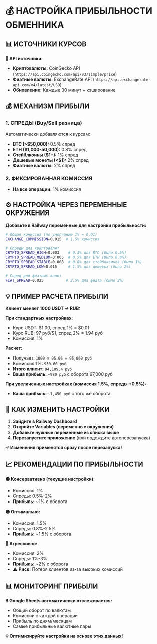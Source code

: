 # 💰 НАСТРОЙКА ПРИБЫЛЬНОСТИ ОБМЕННИКА

## 📊 ИСТОЧНИКИ КУРСОВ

**🔗 API источники:**
- **Криптовалюты:** CoinGecko API (`https://api.coingecko.com/api/v3/simple/price`)
- **Фиатные валюты:** ExchangeRate API (`https://api.exchangerate-api.com/v4/latest/USD`)
- **Обновление:** Каждые 30 минут + кэширование

## 💰 МЕХАНИЗМ ПРИБЫЛИ

### 1. **СПРЕДЫ (Buy/Sell разница)**
Автоматически добавляются к курсам:

- **BTC (>$50,000):** 0.5% спред  
- **ETH ($1,000-50,000):** 0.8% спред
- **Стейблкоины ($1+):** 1% спред  
- **Дешевые монеты (<$1):** 2% спред
- **Фиатные валюты:** 2% спред

### 2. **ФИКСИРОВАННАЯ КОМИССИЯ**
- **На все операции:** 1% комиссия

## ⚙️ НАСТРОЙКА ЧЕРЕЗ ПЕРЕМЕННЫЕ ОКРУЖЕНИЯ

**Добавьте в Railway переменные для настройки прибыльности:**

```bash
# Общая комиссия (по умолчанию 1% = 0.01)
EXCHANGE_COMMISSION=0.015  # 1.5% комиссия

# Спреды для криптовалют
CRYPTO_SPREAD_HIGH=0.003    # 0.3% для BTC (было 0.5%)
CRYPTO_SPREAD_MEDIUM=0.005  # 0.5% для ETH (было 0.8%)  
CRYPTO_SPREAD_STABLE=0.008  # 0.8% для стейблкоинов (было 1%)
CRYPTO_SPREAD_LOW=0.015     # 1.5% для дешевых (было 2%)

# Спред для фиатных валют
FIAT_SPREAD=0.025          # 2.5% для фиата (было 2%)
```

## 💡 ПРИМЕР РАСЧЕТА ПРИБЫЛИ

**Клиент меняет 1000 USDT → RUB:**

**При стандартных настройках:**
- Курс USDT: $1.00, спред 1% = $0.01
- Курс RUB: 97 руб/$1, спред 2% = 1.94 руб  
- Комиссия: 1%

**Расчет:**
- Получает: `1000 × 95.06 = 95,060 руб`
- Комиссия 1%: `950.60 руб`
- **Итого клиент:** `94,109.4 руб`
- **Ваша прибыль:** `~980 руб` с оборота 97,000 руб

**При увеличенных настройках (комиссия 1.5%, спреды +0.5%):**
- **Ваша прибыль:** `~1,450 руб` с того же оборота

## 🔧 КАК ИЗМЕНИТЬ НАСТРОЙКИ

1. **Зайдите в Railway Dashboard**
2. **Откройте Variables (переменные окружения)**  
3. **Добавьте нужные переменные из списка выше**
4. **Перезапустите приложение** (или подождите автоперезапуска)

**✅ Изменения применятся сразу после перезапуска!**

## 📈 РЕКОМЕНДАЦИИ ПО ПРИБЫЛЬНОСТИ

**🟢 Консервативно (текущие настройки):**
- Комиссия: 1%
- Спреды: 0.5%-2% 
- **Прибыль:** ~1% с оборота

**🟡 Оптимально:**
- Комиссия: 1.5%
- Спреды: 0.8%-2.5%
- **Прибыль:** ~1.5% с оборота

**🔴 Агрессивно:**
- Комиссия: 2%
- Спреды: 1%-3%
- **Прибыль:** ~2% с оборота
- ⚠️ **Риск:** Потеря клиентов из-за высоких комиссий

## 📊 МОНИТОРИНГ ПРИБЫЛИ

**В Google Sheets автоматически отслеживается:**
- Общий оборот по валютам
- Комиссии с каждой операции  
- Прибыль по дням/месяцам
- Самые прибыльные валютные пары

**💡 Оптимизируйте настройки на основе этих данных!** 